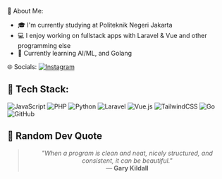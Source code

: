 👋 About Me:
- 🎓 I'm currently studying at Politeknik Negeri Jakarta
- 💻 I enjoy working on fullstack apps with Laravel & Vue and other programming else
- 🌱 Currently learning AI/ML, and Golang

🌐 Socials:
[![Instagram](https://img.shields.io/badge/Instagram-E4405F?style=flat&logo=instagram&logoColor=white)](https://instagram.com/usernamekamu)

## 🧰 Tech Stack:

![JavaScript](https://img.shields.io/badge/JavaScript-F7DF1E?style=for-the-badge&logo=javascript&logoColor=000)
![PHP](https://img.shields.io/badge/PHP-777BB4?style=for-the-badge&logo=php&logoColor=fff)
![Python](https://img.shields.io/badge/Python-3776AB?style=for-the-badge&logo=python&logoColor=fff)
![Laravel](https://img.shields.io/badge/Laravel-FF2D20?style=for-the-badge&logo=laravel&logoColor=fff)
![Vue.js](https://img.shields.io/badge/Vue.js-4FC08D?style=for-the-badge&logo=vue.js&logoColor=fff)
![TailwindCSS](https://img.shields.io/badge/TailwindCSS-06B6D4?style=for-the-badge&logo=tailwindcss&logoColor=fff)
![Go](https://img.shields.io/badge/Go-00ADD8?style=for-the-badge&logo=go&logoColor=fff)
![GitHub](https://img.shields.io/badge/GitHub-181717?style=for-the-badge&logo=github&logoColor=fff)


## 📜 Random Dev Quote

<blockquote align="center">
  <em>"When a program is clean and neat, nicely structured, and consistent, it can be beautiful."</em><br/>
  — <strong>Gary Kildall</strong>
</blockquote>

